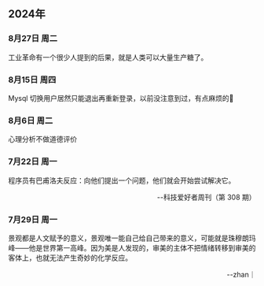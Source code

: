 ## 2024年

### 8月27日 周二

工业革命有一个很少人提到的后果，就是人类可以大量生产糖了。

### 8月15日 周四

Mysql 切换用户居然只能退出再重新登录，以前没注意到过，有点麻烦的👿

### 8月6日 周二
心理分析不做道德评价

### 7月22日 周一
程序员有巴甫洛夫反应：向他们提出一个问题，他们就会开始尝试解决它。

<p align="right" href="https://www.ruanyifeng.com/blog/2024/07/weekly-issue-309.html">--科技爱好者周刊（第 308 期）</p>

### 7月29日 周一
景观都是人文赋予的意义，景观唯一能自己给自己带来的意义，可能就是珠穆朗玛峰——他是世界第一高峰。因为美是人发现的，审美的主体不把情绪转移到审美的客体上，也就无法产生奇妙的化学反应。

<p align="right" href="https://space.bilibili.com/173469252">--zhan｜</p>

